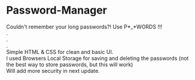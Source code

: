 # Password-Manager

Couldn't remember your long passwords?! Use P*_*WORDS !!!<br>
.<br>
.<br>
.<br>
Simple HTML & CSS for clean and basic UI.<br>
I used Browsers Local Storage for saving and deleting the passwords (not the best way to store passwords, but this will work)<br>
Will add more security in next update.
